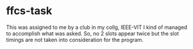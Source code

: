 # ffcs-task
This was assigned to me by a club in my collg, IEEE-VIT
I kind of managed to accomplish what was asked. 
So, no 2 slots appear twice but the slot timings are not taken into consideration for the program.
